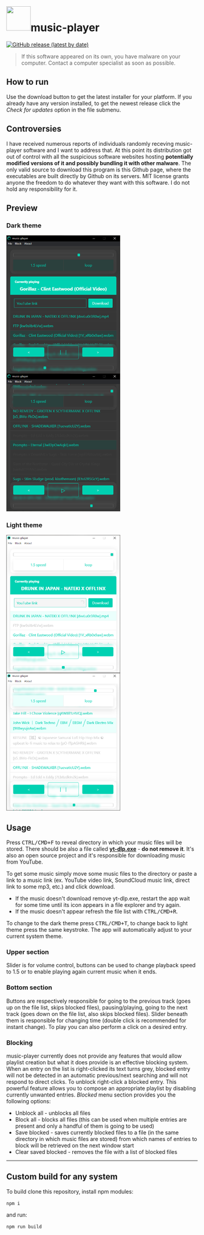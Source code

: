 <img align="left" height="64" width="64" src="./build/icon.ico">

# music-player

[![GitHub release (latest by date)](https://img.shields.io/github/v/release/LucasHazardous/music-player?color=00d1b2&label=download%20latest&style=for-the-badge)](https://github.com/LucasHazardous/music-player/releases/latest)

> If this software appeared on its own, you have malware on your computer. Contact a computer specialist as soon as possible.

## How to run

Use the download button to get the latest installer for your platform. If you already have any version installed, to get the newest release click the _Check for updates_ option in the file submenu.

## Controversies

I have received numerous reports of individuals randomly receving music-player software and I want to address that.
At this point its distribution got out of control with all the suspicious software websites hosting **potentially modified versions of it and possibly bundling it with other malware**. The only valid source to download this program is this Github page, where the executables are built directly by Github on its servers. 
MIT license grants anyone the freedom to do whatever they want with this software. I do not hold any responsibility for it.

## Preview

### Dark theme

<img align="left" width="300" src="./img/example1.png">
<img width="300" src="./img/example2.png">

### Light theme

<img align="left" width="300" src="./img/example3.png">
<img width="300" src="./img/example4.png">

## Usage

Press <kbd>CTRL/CMD+F</kbd> to reveal directory in which your music files will be stored. There should be also a file called [**yt-dlp.exe**](https://github.com/yt-dlp/yt-dlp) - **do not remove it**. It's also an open source project and it's responsible for downloading music from YouTube.

To get some music simply move some music files to the directory or paste a link to a music link (ex. YouTube video link, SoundCloud music link, direct link to some mp3, etc.) and click download.

-   If the music doesn't download remove yt-dlp.exe, restart the app wait for some time until its icon appears in a file explorer and try again.
-   If the music doesn't appear refresh the file list with <kbd>CTRL/CMD+R</kbd>.

To change to the dark theme press <kbd>CTRL/CMD+T</kbd>, to change back to light theme press the same keystroke. The app will automatically adjust to your current system theme.

### Upper section

Slider is for volume control, buttons can be used to change playback speed to 1.5 or to enable playing again current music when it ends.

### Bottom section

Buttons are respectively responsible for going to the previous track (goes up on the file list, skips blocked files), pausing/playing, going to the next track (goes down on the file list, also skips blocked files). Slider beneath them is responsible for changing time (double click is recommended for instant change).
To play you can also perform a click on a desired entry.

### Blocking

music-player currently does not provide any features that would allow playlist creation but what it does provide is an effective blocking system. When an entry on the list is right-clicked its text turns grey, blocked entry will not be detected in an automatic previous/next searching and will not respond to direct clicks. To unblock right-click a blocked entry. This powerful feature allows you to compose an appropriate playlist by disabling currently unwanted entries.
_Blocked_ menu section provides you the following options:

-   Unblock all - unblocks all files
-   Block all - blocks all files (this can be used when multiple entries are present and only a handful of them is going to be used)
-   Save blocked - saves currently blocked files to a file (in the same directory in which music files are stored) from which names of entries to block will be retrieved on the next window start
-   Clear saved blocked - removes the file with a list of blocked files

---

## Custom build for any system

To build clone this repository, install npm modules:

```
npm i
```

and run:

```
npm run build
```

